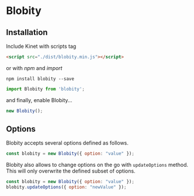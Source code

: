 # Blobity


## Installation
Include Kinet with scripts tag

```html
<script src="./dist/blobity.min.js"></script>
```
or with *npm* and *import*
```shell
npm install blobity --save
```
```javascript
import Blobity from 'blobity';
```
and finally, enable Blobity...

```javascript
new Blobity();
```

## Options
Blobity accepts several options defined as follows.
```javascript
const blobity = new Blobity({ option: "value" });
```

Blobity also allows to change options on the go with `updateOptions` method. This will only overwrite the defined subset of options.

```javascript
const blobity = new Blobity({ option: "value" });
blobity.updateOptions({ option: "newValue" });
```




